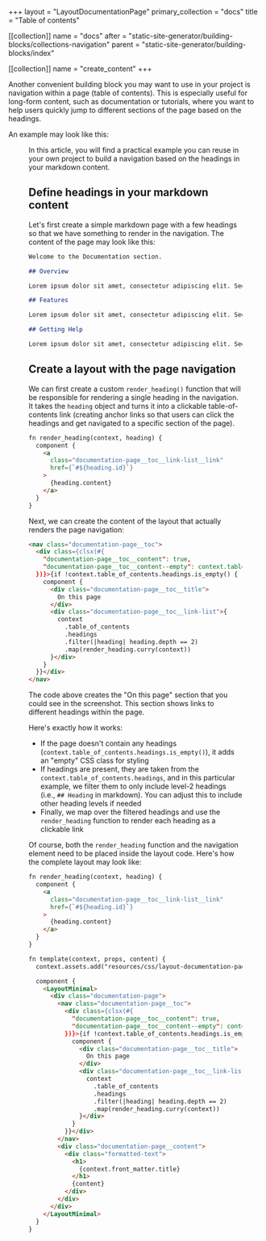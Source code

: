 +++
layout = "LayoutDocumentationPage"
primary_collection = "docs"
title = "Table of contents"

[[collection]]
name = "docs"
after = "static-site-generator/building-blocks/collections-navigation"
parent = "static-site-generator/building-blocks/index"

[[collection]]
name = "create_content"
+++

Another convenient building block you may want to use in your project is navigation within a page (table of contents). This is especially useful for long-form content, such as documentation or tutorials, where you want to help users quickly jump to different sections of the page based on the headings.

An example may look like this:

<Figure 
    alt="Navigation witin a page based on headings"
    src="resources/media/table-of-contents/table-of-contents.avif"
/>

In this article, you will find a practical example you can reuse in your own project to build a navigation based on the headings in your markdown content.

## Define headings in your markdown content

Let's first create a simple markdown page with a few headings so that we have something to render in the navigation. The content of the page may look like this:

```markdown
Welcome to the Documentation section.

## Overview

Lorem ipsum dolor sit amet, consectetur adipiscing elit. Sed do eiusmod tempor incididunt ut labore et dolore magna aliqua. Ut enim ad minim veniam, quis nostrud exercitation ullamco laboris nisi ut aliquip ex ea commodo consequat.

## Features

Lorem ipsum dolor sit amet, consectetur adipiscing elit. Sed do eiusmod tempor incididunt ut labore et dolore magna aliqua. Ut enim ad minim veniam, quis nostrud exercitation ullamco laboris nisi ut aliquip ex ea commodo consequat.

## Getting Help

Lorem ipsum dolor sit amet, consectetur adipiscing elit. Sed do eiusmod tempor incididunt ut labore et dolore magna aliqua. Ut enim ad minim veniam, quis nostrud exercitation ullamco laboris nisi ut aliquip ex ea commodo consequat.
```

## Create a layout with the page navigation

We can first create a custom `render_heading()` function that will be responsible for rendering a single heading in the navigation. It takes the `heading` object and turns it into a clickable table-of-contents link (creating anchor links so that users can click the headings and get navigated to a specific section of the page).

```html label:"rhai"
fn render_heading(context, heading) {
  component {
    <a
      class="documentation-page__toc__link-list__link"
      href={`#${heading.id}`}
    >
      {heading.content}
    </a>
  }
}
```

Next, we can create the content of the layout that actually renders the page navigation:

```html label:"rhai"
<nav class="documentation-page__toc">
  <div class={clsx(#{
    "documentation-page__toc__content": true,
    "documentation-page__toc__content--empty": context.table_of_contents.headings.is_empty(),
  })}>{if !context.table_of_contents.headings.is_empty() {
    component {
      <div class="documentation-page__toc__title">
        On this page
      </div>
      <div class="documentation-page__toc__link-list">{
        context
          .table_of_contents
          .headings
          .filter(|heading| heading.depth == 2)
          .map(render_heading.curry(context))
      }</div>
    }
  }}</div>
</nav>
```

The code above creates the "On this page" section that you could see in the screenshot. This section shows links to different headings within the page. 

Here's exactly how it works:

- If the page doesn't contain any headings (`context.table_of_contents.headings.is_empty()`), it adds an "empty" CSS class for styling
- If headings are present, they are taken from the `context.table_of_contents.headings`, and in this particular example, we filter them to only include level-2 headings (i.e., `## Heading` in markdown). You can adjust this to include other heading levels if needed
- Finally, we map over the filtered headings and use the `render_heading` function to render each heading as a clickable link

Of course, both the `render_heading` function and the navigation element need to be placed inside the layout code. Here's how the complete layout may look like:

```html label:"rhai"
fn render_heading(context, heading) {
  component {
    <a
      class="documentation-page__toc__link-list__link"
      href={`#${heading.id}`}
    >
      {heading.content}
    </a>
  }
}

fn template(context, props, content) {
  context.assets.add("resources/css/layout-documentation-page.css");

  component {
    <LayoutMinimal>
      <div class="documentation-page">
        <nav class="documentation-page__toc">
          <div class={clsx(#{
            "documentation-page__toc__content": true,
            "documentation-page__toc__content--empty": context.table_of_contents.headings.is_empty(),
          })}>{if !context.table_of_contents.headings.is_empty() {
            component {
              <div class="documentation-page__toc__title">
                On this page
              </div>
              <div class="documentation-page__toc__link-list">{
                context
                  .table_of_contents
                  .headings
                  .filter(|heading| heading.depth == 2)
                  .map(render_heading.curry(context))
              }</div>
            }
          }}</div>
        </nav>
        <div class="documentation-page__content">
          <div class="formatted-text">
            <h1>
              {context.front_matter.title}
            </h1>
            {content}
          </div>
        </div>
      </div>
    </LayoutMinimal>
  }
}
```
